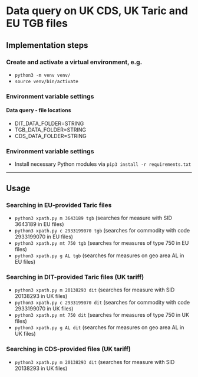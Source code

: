 # Data query on UK CDS, UK Taric and EU TGB files

## Implementation steps

### Create and activate a virtual environment, e.g.

  - `python3 -m venv venv/`
  - `source venv/bin/activate`

### Environment variable settings

#### Data query - file locations

- DIT_DATA_FOLDER=STRING
- TGB_DATA_FOLDER=STRING
- CDS_DATA_FOLDER=STRING

### Environment variable settings

- Install necessary Python modules via `pip3 install -r requirements.txt`

---

## Usage

### Searching in EU-provided Taric files

- `python3 xpath.py m 3643189 tgb` (searches for measure with SID 3643189 in EU files)
- `python3 xpath.py c 2933199070 tgb` (searches for commodity with code 2933199070 in EU files)
- `python3 xpath.py mt 750 tgb` (searches for measures of type 750 in EU files)
- `python3 xpath.py g AL tgb` (searches for measures on geo area AL in EU files)

### Searching in DIT-provided Taric files (UK tariff)

- `python3 xpath.py m 20138293 dit` (searches for measure with SID 20138293 in UK files)
- `python3 xpath.py c 2933199070 dit` (searches for commodity with code 2933199070 in UK files)
- `python3 xpath.py mt 750 dit` (searches for measures of type 750 in UK files)
- `python3 xpath.py g AL dit` (searches for measures on geo area AL in UK files)

### Searching in CDS-provided files (UK tariff)

- `python3 xpath.py m 20138293 dit` (searches for measure with SID 20138293 in UK files)
